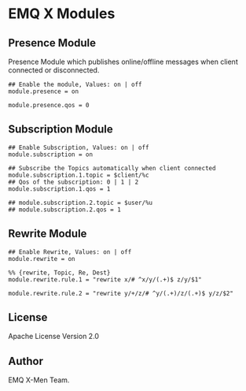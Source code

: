 
EMQ X Modules
=============

Presence Module
---------------

Presence Module which publishes online/offline messages when client connected or disconnected.

```
## Enable the module, Values: on | off
module.presence = on

module.presence.qos = 0
```

Subscription Module
-------------------

```
## Enable Subscription, Values: on | off
module.subscription = on

## Subscribe the Topics automatically when client connected
module.subscription.1.topic = $client/%c
## Qos of the subscription: 0 | 1 | 2
module.subscription.1.qos = 1

## module.subscription.2.topic = $user/%u
## module.subscription.2.qos = 1
```

Rewrite Module
--------------

```
## Enable Rewrite, Values: on | off
module.rewrite = on

%% {rewrite, Topic, Re, Dest}
module.rewrite.rule.1 = "rewrite x/# ^x/y/(.+)$ z/y/$1"

module.rewrite.rule.2 = "rewrite y/+/z/# ^y/(.+)/z/(.+)$ y/z/$2"
```

License
-------

Apache License Version 2.0

Author
------

EMQ X-Men Team.

